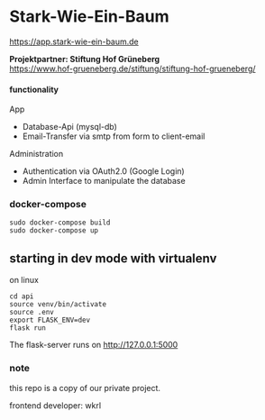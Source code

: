 # Stark-Wie-Ein-Baum
https://app.stark-wie-ein-baum.de


**Projektpartner: Stiftung Hof Grüneberg**<br>
https://www.hof-grueneberg.de/stiftung/stiftung-hof-grueneberg/

#### functionality
App
- Database-Api (mysql-db)
- Email-Transfer via smtp from form to client-email

Administration
- Authentication via OAuth2.0 (Google Login)
- Admin Interface to manipulate the database

### docker-compose
```
sudo docker-compose build
sudo docker-compose up
```

## starting in dev mode with virtualenv
on linux

```
cd api
source venv/bin/activate
source .env
export FLASK_ENV=dev
flask run
```

The flask-server runs on http://127.0.0.1:5000

### note
this repo is a copy of our private project.

frontend developer: wkrl

